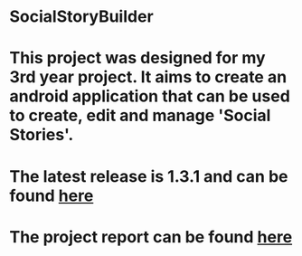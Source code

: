 # SocialStoryBuilder

# This project was designed for my 3rd year project. It aims to create an android application that can be used to create, edit and manage 'Social Stories'.

# The latest release is 1.3.1 and can be found [here](https://github.com/AlexHodder/SocialStoryBuilder/blob/master/app/release/app-release-1-3-1.apk)

# The project report can be found [here](https://github.com/AlexHodder/SocialStoryBuilder/blob/master/FinalReport.pdf)
